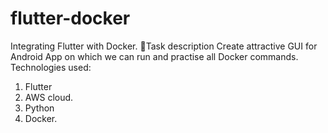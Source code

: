 # flutter-docker
Integrating Flutter with Docker.
📝Task description
Create attractive GUI for Android App on which we can run and practise all Docker commands.
Technologies used:
1. Flutter
2. AWS cloud.
3. Python
4. Docker.
